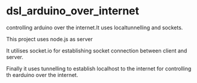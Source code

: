 # dsl_arduino_over_internet
controlling arduino over the internet.It uses localtunnelling and sockets.


This project uses node.js as server

It utilises socket.io for establishing socket connection between client and server.


Finally it uses tunnelling to establish localhost to the internet for controlling th earduino over the internet.










